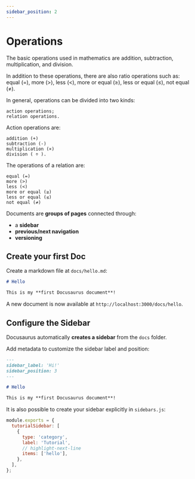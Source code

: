 ```yaml
---
sidebar_position: 2
---
```


# Operations

The basic operations used in mathematics are addition, subtraction, multiplication, and division.

In addition to these operations, there are also ratio operations such as: equal (=), more (>), less (<), more or equal (≥), less or equal (≤), not equal (≠).

In general, operations can be divided into two kinds:

    action operations;
    relation operations.

Action operations are:

    addition (+)
    subtraction (-)
    multiplication (×)
    division ( ÷ ).

The operations of a relation are:

    equal (=)
    more (>)
    less (<)
    more or equal (≥)
    less or equal (≤)
    not equal (≠)

Documents are **groups of pages** connected through:

- a **sidebar**
- **previous/next navigation**
- **versioning**

## Create your first Doc

Create a markdown file at `docs/hello.md`:

```md title="docs/hello.md"
# Hello

This is my **first Docusaurus document**!
```

A new document is now available at `http://localhost:3000/docs/hello`.

## Configure the Sidebar

Docusaurus automatically **creates a sidebar** from the `docs` folder.

Add metadata to customize the sidebar label and position:

```md title="docs/hello.md" {1-4}
---
sidebar_label: 'Hi!'
sidebar_position: 3
---

# Hello

This is my **first Docusaurus document**!
```

It is also possible to create your sidebar explicitly in `sidebars.js`:

```js title="sidebars.js"
module.exports = {
  tutorialSidebar: [
    {
      type: 'category',
      label: 'Tutorial',
      // highlight-next-line
      items: ['hello'],
    },
  ],
};
```
